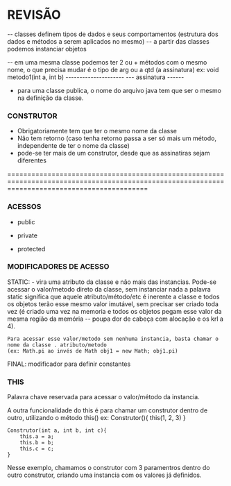 # REVISÃO

-- classes definem tipos de dados e seus comportamentos (estrutura dos dados e métodos a serem aplicados no mesmo)
-- a partir das classes podemos instanciar objetos

-- em uma mesma classe podemos ter 2 ou + métodos com o mesmo nome, o que precisa mudar é o tipo de arg ou a qtd (a assinatura)
ex:
void metodo1(int a, int b)
     ---------------------
     --- assinatura ------  

- para uma classe publica, o nome do arquivo java tem que ser o mesmo na definição da classe.

### CONSTRUTOR

- Obrigatoriamente tem que ter o mesmo nome da classe
- Não tem retorno (caso tenha retorno passa a ser só mais um método, independente de ter o nome da classe)
- pode-se ter mais de um construtor, desde que as assinatiras sejam diferentes

===============================================================================================================================================

### ACESSOS

- public

- private

- protected

### MODIFICADORES DE ACESSO

STATIC:   - vira uma atributo da classe e não mais das instancias. Pode-se acessar o valor/metodo direto da classe, sem instanciar nada
    a palavra static significa que aquele atributo/método/etc é inerente a classe e todos os objetos terão 
    esse mesmo valor imutável, sem precisar ser criado toda vez (é criado uma vez na memoria e todos os objetos
    pegam esse valor da mesma região da memória -- poupa dor de cabeça com alocação e os krl a 4).

    Para acessar esse valor/metodo sem nenhuma instancia, basta chamar o nome da classe . atributo/metodo 
    (ex: Math.pi ao invés de Math obj1 = new Math; obj1.pi)

FINAL: modificador para definir constantes

### THIS

Palavra chave reservada para acessar o valor/método da instancia.

A outra funcionalidade do this é para chamar um construtor dentro de outro, utilizando o método this()
ex: 
    Construtor(){
        this(1, 2, 3)
    }

    Construtor(int a, int b, int c){
        this.a = a;
        this.b = b;
        this.c = c;
    }

Nesse exemplo, chamamos o construtor com 3 paramentros dentro do outro construtor, criando uma instancia com 
os valores já definidos.
